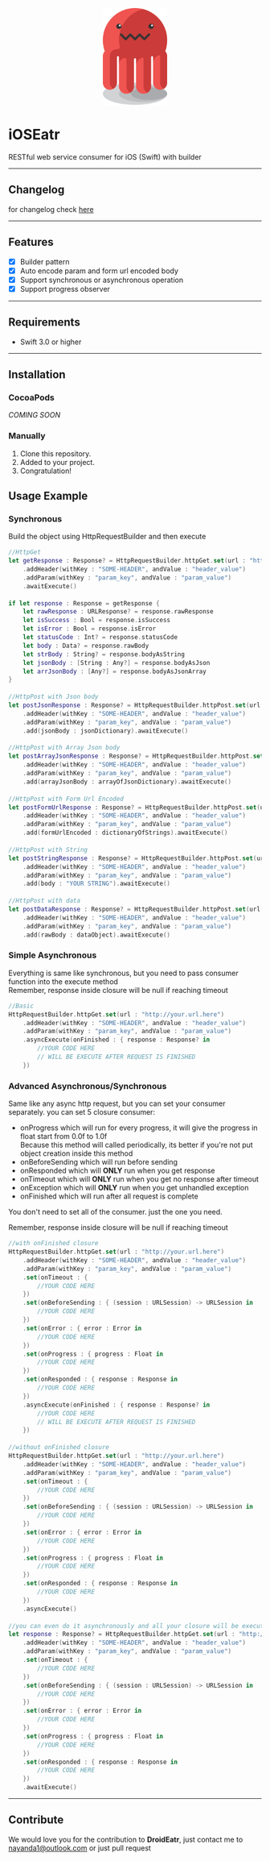 <p align="center">
  <img width="128" height="192" src="ios.eatr.png"/>
</p>

# iOSEatr
RESTful web service consumer for iOS (Swift) with builder


---
## Changelog
for changelog check [here](CHANGELOG.md)

---
## Features

- [x] Builder pattern
- [x] Auto encode param and form url encoded body
- [x] Support synchronous or asynchronous operation
- [x] Support progress observer

---
## Requirements

- Swift 3.0 or higher

---
## Installation
### CocoaPods
*COMING SOON*

### Manually
1. Clone this repository.
2. Added to your project.
3. Congratulation!

## Usage Example
### Synchronous
Build the object using HttpRequestBuilder and then execute

```swift
//HttpGet
let getResponse : Response? = HttpRequestBuilder.httpGet.set(url : "http://your.url.here")
    .addHeader(withKey : "SOME-HEADER", andValue : "header_value")
    .addParam(withKey : "param_key", andValue : "param_value")
    .awaitExecute()

if let response : Response = getResponse {
    let rawResponse : URLResponse? = response.rawResponse
    let isSuccess : Bool = response.isSuccess
    let isError : Bool = response.isError
    let statusCode : Int? = response.statusCode
    let body : Data? = response.rawBody
    let strBody : String? = response.bodyAsString
    let jsonBody : [String : Any?] = response.bodyAsJson
    let arrJsonBody : [Any?] = response.bodyAsJsonArray
}

//HttpPost with Json body
let postJsonResponse : Response? = HttpRequestBuilder.httpPost.set(url : "http://your.url.here")
    .addHeader(withKey : "SOME-HEADER", andValue : "header_value")
    .addParam(withKey : "param_key", andValue : "param_value")
    .add(jsonBody : jsonDictionary).awaitExecute()

//HttpPost with Array Json body
let postArrayJsonResponse : Response? = HttpRequestBuilder.httpPost.set(url : "http://your.url.here")
    .addHeader(withKey : "SOME-HEADER", andValue : "header_value")
    .addParam(withKey : "param_key", andValue : "param_value")
    .add(arrayJsonBody : arrayOfJsonDictionary).awaitExecute()

//HttpPost with Form Url Encoded
let postFormUrlResponse : Response? = HttpRequestBuilder.httpPost.set(url : "http://your.url.here")
    .addHeader(withKey : "SOME-HEADER", andValue : "header_value")
    .addParam(withKey : "param_key", andValue : "param_value")
    .add(formUrlEncoded : dictionaryOfStrings).awaitExecute()

//HttpPost with String
let postStringResponse : Response? = HttpRequestBuilder.httpPost.set(url : "http://your.url.here")
    .addHeader(withKey : "SOME-HEADER", andValue : "header_value")
    .addParam(withKey : "param_key", andValue : "param_value")
    .add(body : "YOUR STRING").awaitExecute()

//HttpPost with data
let postDataResponse : Response? = HttpRequestBuilder.httpPost.set(url : "http://your.url.here")
    .addHeader(withKey : "SOME-HEADER", andValue : "header_value")
    .addParam(withKey : "param_key", andValue : "param_value")
    .add(rawBody : dataObject).awaitExecute()
```

### Simple Asynchronous
Everything is same like synchronous, but you need to pass consumer function into the execute method  
Remember, response inside closure will be null if reaching timeout
```swift
//Basic
HttpRequestBuilder.httpGet.set(url : "http://your.url.here")
    .addHeader(withKey : "SOME-HEADER", andValue : "header_value")
    .addParam(withKey : "param_key", andValue : "param_value")
    .asyncExecute(onFinished : { response : Response? in
        //YOUR CODE HERE
        // WILL BE EXECUTE AFTER REQUEST IS FINISHED
    })
```

### Advanced Asynchronous/Synchronous
Same like any async http request, but you can set your consumer separately. you can set 5 closure consumer:
- onProgress which will run for every progress, it will give the progress in float start from 0.0f to 1.0f  
Because this method will called periodically, its better if you're not put object creation inside this method
- onBeforeSending which will run before sending
- onResponded which will **ONLY** run when you get response
- onTimeout which will **ONLY** run when you get no response after timeout
- onException which will **ONLY** run when you get unhandled exception 
- onFinished which will run after all request is complete  

You don't need to set all of the consumer. just the one you need.

Remember, response inside closure will be null if reaching timeout

```swift
//with onFinished closure
HttpRequestBuilder.httpGet.set(url : "http://your.url.here")
    .addHeader(withKey : "SOME-HEADER", andValue : "header_value")
    .addParam(withKey : "param_key", andValue : "param_value")
    .set(onTimeout : {
        //YOUR CODE HERE
    })
    .set(onBeforeSending : { (session : URLSession) -> URLSession in
        //YOUR CODE HERE
    })
    .set(onError : { error : Error in
        //YOUR CODE HERE
    })
    .set(onProgress : { progress : Float in
        //YOUR CODE HERE
    })
    .set(onResponded : { response : Response in
        //YOUR CODE HERE
    })
    .asyncExecute(onFinished : { response : Response? in
        //YOUR CODE HERE
        // WILL BE EXECUTE AFTER REQUEST IS FINISHED
    })
    
//without onFinished closure
HttpRequestBuilder.httpGet.set(url : "http://your.url.here")
    .addHeader(withKey : "SOME-HEADER", andValue : "header_value")
    .addParam(withKey : "param_key", andValue : "param_value")
    .set(onTimeout : {
        //YOUR CODE HERE
    })
    .set(onBeforeSending : { (session : URLSession) -> URLSession in
        //YOUR CODE HERE
    })
    .set(onError : { error : Error in
        //YOUR CODE HERE
    })
    .set(onProgress : { progress : Float in
        //YOUR CODE HERE
    })
    .set(onResponded : { response : Response in
        //YOUR CODE HERE
    })
    .asyncExecute()

//you can even do it asynchronously and all your closure will be executed asynchronously
let response : Response? = HttpRequestBuilder.httpGet.set(url : "http://your.url.here")
    .addHeader(withKey : "SOME-HEADER", andValue : "header_value")
    .addParam(withKey : "param_key", andValue : "param_value")
    .set(onTimeout : {
        //YOUR CODE HERE
    })
    .set(onBeforeSending : { (session : URLSession) -> URLSession in
        //YOUR CODE HERE
    })
    .set(onError : { error : Error in
        //YOUR CODE HERE
    })
    .set(onProgress : { progress : Float in
        //YOUR CODE HERE
    })
    .set(onResponded : { response : Response in
        //YOUR CODE HERE
    })
    .awaitExecute()
```

---
## Contribute
We would love you for the contribution to **DroidEatr**, just contact me to nayanda1@outlook.com or just pull request
